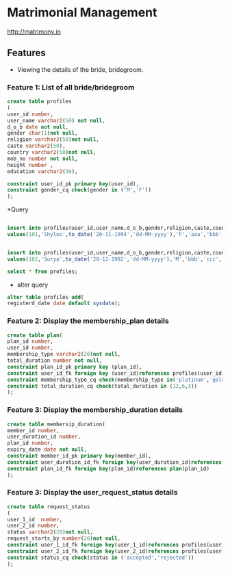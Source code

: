 # Matrimonial Management

http://matrimony.in

## Features

* Viewing the details of the bride, bridegroom.

### Feature 1: List of all bride/bridegroom 
```sql
create table profiles
(
user_id number,
user_name varchar2(50) not null,
d_o_b date not null,
gender char(1)not null,
religion varchar2(50)not null,
caste varchar2(50),
country varchar2(50)not null,
mob_no number not null,
height number ,
education varchar2(30),

constraint user_id_pk primary key(user_id),
constraint gender_cq check(gender in ('M','F'))
);
```
*Query
```sql

insert into profiles(user_id,user_name,d_o_b,gender,religion,caste,country,mob_no,height,education)
values(101,'Shyloo',to_date('20-11-1994','dd-MM-yyyy'),'F','aaa','bbb','India',9876543211,5.5,'BE(CSE)');


insert into profiles(user_id,user_name,d_o_b,gender,religion,caste,country,mob_no,height,education)
values(102,'Surya',to_date('28-12-1992','dd-MM-yyyy'),'M','bbb','ccc','Australia',8763452983,5.9,'BSC(CS)');

select * from profiles;

```
* alter query
```sql
alter table profiles add(
registerd_date date default sysdate);

```
### Feature 2: Display the membership_plan details 

```sql
create table plan(
plan_id number,
user_id number,
membership_type varchar2(20)not null,
total_duration number not null,
constraint plan_id_pk primary key (plan_id),
constraint user_id_fk foreign key (user_id)references profiles(user_id),
constraint membership_type_cq check(membership_type in('platinum','gold','silver')),
constraint total_duration_cq check(total_duration in (12,6,3))
);

```
### Feature 3: Display the membership_duration details 

```sql
create table membersip_duration(
member_id number,
user_duration_id number,
plan_id number,
expiry_date date not null,
constraint member_id_pk primary key(member_id),
constraint user_duration_id_fk foreign key(user_duration_id)references profiles(user_id),
constraint plan_id_fk foreign key(plan_id)references plan(plan_id)
);
```
### Feature 3: Display the user_request_status details 

```sql
create table request_status
(
user_1_id  number,
user_2_id number,
status varchar2(20)not null,
request_starts_by number(20)not null,
constraint user_1_id_fk foreign key(user_1_id)references profiles(user_id),
constraint user_2_id_fk foreign key(user_2_id)references profiles(user_id),
constraint status_cq check(status in ('accepted','rejected'))
);
```
